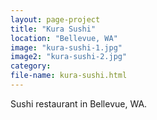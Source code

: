 ```yaml
---
layout: page-project
title: "Kura Sushi"
location: "Bellevue, WA"
image: "kura-sushi-1.jpg"
image2: "kura-sushi-2.jpg"
category:
file-name: kura-sushi.html
---
```


Sushi restaurant in Bellevue, WA.